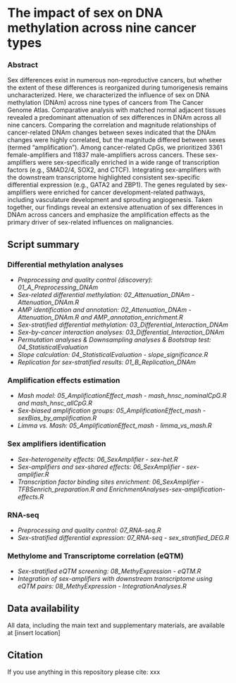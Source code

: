 The impact of sex on DNA methylation across nine cancer types
=
### Abstract
Sex differences exist in numerous non-reproductive cancers, but whether the extent of these differences is reorganized during tumorigenesis remains uncharacterized. Here, we characterized the influence of sex on DNA methylation (DNAm) across nine types of cancers from The Cancer Genome Atlas. Comparative analysis with matched normal adjacent tissues revealed a predominant attenuation of sex differences in DNAm across all nine cancers. Comparing the correlation and magnitude relationships of cancer-related DNAm changes between sexes indicated that the DNAm changes were highly correlated, but the magnitude differed between sexes (termed “amplification”). Among cancer-related CpGs, we prioritized 3361 female-amplifiers and 11837 male-amplifiers across cancers. These sex-amplifiers were sex-specifically enriched in a wide range of transcription factors (e.g., SMAD2/4, SOX2, and CTCF). Integrating sex-amplifiers with the downstream transcriptome highlighted consistent sex-specific differential expression (e.g., GATA2 and ZBP1). The genes regulated by sex-amplifiers were enriched for cancer development-related pathways, including vasculature development and sprouting angiogenesis. Taken together, our findings reveal an extensive attenuation of sex differences in DNAm across cancers and emphasize the amplification effects as the primary driver of sex-related influences on malignancies.  

## Script summary

### Differential methylation analyses

- *Preprocessing and quality control (discovery): 01_A_Preprocessing_DNAm*<br />
- *Sex-related differential methylation: 02_Attenuation_DNAm - Attenuation_DNAm.R*<br />
- *AMP identification and annotation: 02_Attenuation_DNAm - Attenuation_DNAm.R and AMP_annotation_enrichment.R*<br />
- *Sex-stratified differential methylation: 03_Differential_Interaction_DNAm*<br />
- *Sex-by-cancer interaction analyses: 03_Differential_Interaction_DNAm*<br />
- *Permutation analyses & Downsampling analyses & Bootstrap test: 04_StatisticalEvaluation*<br />
- *Slope calculation: 04_StatisticalEvaluation - slope_significance.R*<br />
- *Replication for sex-stratified results: 01_B_Replication_DNAm*<br />

### Amplification effects estimation

- *Mash model: 05_AmplificationEffect_mash - mash_hnsc_nominalCpG.R and mash_hnsc_allCpG.R*<br />
- *Sex-biased amplification groups: 05_AmplificationEffect_mash - sexBias_by_amplification.R*<br />
- *Limma vs. Mash: 05_AmplificationEffect_mash - limma_vs_mash.R*<br />

### Sex amplifiers identification

- *Sex-heterogeneity effects: 06_SexAmplifier - sex-het.R*<br />
- *Sex-amplifiers and sex-shared effects: 06_SexAmplifier - sex-amplifier.R*<br />
- *Transcription factor binding sites enrichment: 06_SexAmplifier - TFBSenrich_preparation.R and EnrichmentAnalyses-sex-amplification-effects.R*<br />

### RNA-seq

- *Preprocessing and quality control: 07_RNA-seq.R*<br />
- *Sex-stratified differential expression: 07_RNA-seq - sex_stratified_DEG.R*<br />

### Methylome and Transcriptome correlation (eQTM)

- *Sex-stratified eQTM screening: 08_MethyExpression - eQTM.R*<br />
- *Integration of sex-amplifiers with downstream transcriptome using eQTM pairs: 08_MethyExpression - IntegrationAnalyses.R*<br />

## Data availability

All data, including the main text and supplementary materials, are available at [insert location]

## Citation

If you use anything in this repository please cite: xxx

